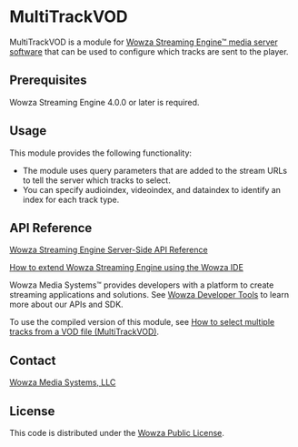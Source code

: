 # MultiTrackVOD

MultiTrackVOD is a module for [Wowza Streaming Engine™ media server software](https://www.wowza.com/products/streaming-engine) that can be used to configure which tracks are sent to the player.  

## Prerequisites

Wowza Streaming Engine 4.0.0 or later is required.

## Usage

This module provides the following functionality:

* The module uses query parameters that are added to the stream URLs to tell the server which tracks to select.
* You can specify audioindex, videoindex, and dataindex to identify an index for each track type.

## API Reference

[Wowza Streaming Engine Server-Side API Reference](https://www.wowza.com/resources/WowzaStreamingEngine_ServerSideAPI.pdf)

[How to extend Wowza Streaming Engine using the Wowza IDE](https://www.wowza.com/forums/content.php?759-How-to-extend-Wowza-Streaming-Engine-using-the-Wowza-IDE)

Wowza Media Systems™ provides developers with a platform to create streaming applications and solutions. See [Wowza Developer Tools](https://www.wowza.com/resources/developers) to learn more about our APIs and SDK.

To use the compiled version of this module, see [How to select multiple tracks from a VOD file (MultiTrackVOD)](https://www.wowza.com/forums/content.php?615-How-to-select-multiple-tracks-from-a-VOD-file-(ModuleMultiTrackVOD)). 

## Contact

[Wowza Media Systems, LLC](https://www.wowza.com/contact)

## License

This code is distributed under the [Wowza Public License](https://github.com/WowzaMediaSystems/wse-plugin-multitrackvod/blob/master/LICENSE.txt).

